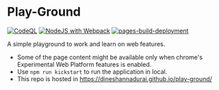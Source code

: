 # Play-Ground

[![CodeQL](https://github.com/dineshannadurai/play-ground/actions/workflows/codeql-analysis.yml/badge.svg)](https://github.com/dineshannadurai/play-ground/actions/workflows/codeql-analysis.yml) [![NodeJS with Webpack](https://github.com/dineshannadurai/play-ground/actions/workflows/webpack.yml/badge.svg)](https://github.com/dineshannadurai/play-ground/actions/workflows/webpack.yml) [![pages-build-deployment](https://github.com/dineshannadurai/play-ground/actions/workflows/pages/pages-build-deployment/badge.svg)](https://github.com/dineshannadurai/play-ground/actions/workflows/pages/pages-build-deployment)

A simple playground to work and learn on web features.

- Some of the page content might be available only when chrome's Experimental Web Platform features is enabled.
- Use `npm run kickstart` to run the application in local.
- This repo is hosted in https://dineshannadurai.github.io/play-ground/
